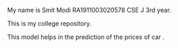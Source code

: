 My name is Smit Modi RA1911003020578 CSE J 3rd year.

This is my college repository.

This model helps in the prediction of the prices of car .
